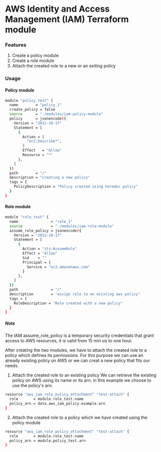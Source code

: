 # AWS Identity and Access Management (IAM) Terraform module
### Features
1. Create a policy module
2. Create a role module
3. Attach the created role to a new or an exiting policy

### Usage
#### Policy module 
```sh
module "policy_test" {
  name        = "policy_1"
  create_policy = false 
  source      = "./modules/iam-policy-module"
  policy      = jsonencode({
    Version = "2012-10-17"
    Statement = [
      {
        Action = [
          "ec2:Describe*",
        ]
        Effect   = "Allow"
        Resource = "*"
      },
    ]
  })
  path        = "/"
  description = "creating a new policy"
  tags = {
    PolicyDescription = "Policy created using heredoc policy"
  }
}
```

#### Role module 
```sh
module "role_test" {
  name               = "role_1"
  source             = "./modules/iam-role-module"
  assume_role_policy = jsonencode({
    Version = "2012-10-17"
    Statement = [
      {
        Action = "sts:AssumeRole"
        Effect = "Allow"
        Sid    = ""
        Principal = {
          Service = "ec2.amazonaws.com"
        }
      },
    ]
  })
  path               = "/"
  description        = "assign role to an existing aws policy"
  tags = {
    RoleDescription = "Role created with a new policy"
  }
}
```
##### Note
The IAM assume_role_policy is a temporary security credentials that grant access to AWS resources, it is valid from 15 min uo to one hour.

After creating the two modules, we have to attach the created role to a policy which defines its permissions. For this
purpose we can use an already existing policy on AWS or we can creat a new policy that fits our needs.
1. Attach the created role to an existing  policy 
We can retrieve the existing policy on AWS using its name or its arn, in this example we choose to use the policy's arn.
```sh
resource "aws_iam_role_policy_attachment" "test-attach" {
  role       = module.role_test.name
  policy_arn = data.aws_iam_policy.example.arn
}
```
2. Attach the created role to a policy which we have created using the policy module 

```sh
resource "aws_iam_role_policy_attachment" "test-attach" {
  role       = module.role_test.name
  policy_arn = module.policy_test.arn
}
```
